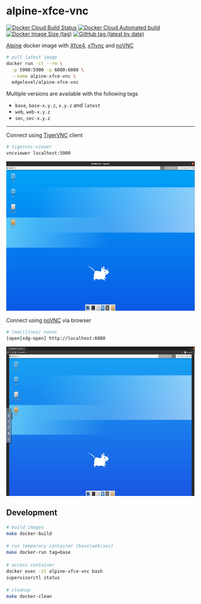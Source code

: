 # alpine-xfce-vnc

[![Docker Cloud Build Status][build-image]][build-url]
[![Docker Cloud Automated build][build-automated-image]][build-automated-url]
[![Docker Image Size (tag)][size-image]][size-url]
[![GitHub tag (latest by date)][tag-image]][tag-url]

[build-image]: https://img.shields.io/docker/cloud/build/edgelevel/alpine-xfce-vnc?style=flat-square
[build-url]: https://hub.docker.com/r/edgelevel/alpine-xfce-vnc
[build-automated-image]: https://img.shields.io/docker/cloud/automated/edgelevel/alpine-xfce-vnc?style=flat-square
[build-automated-url]: https://hub.docker.com/r/edgelevel/alpine-xfce-vnc/builds
[size-image]: https://img.shields.io/docker/image-size/edgelevel/alpine-xfce-vnc/latest?color=blueviolet&style=flat-square
[size-url]: https://hub.docker.com/r/edgelevel/alpine-xfce-vnc
[tag-image]: https://img.shields.io/github/v/tag/edgelevel/alpine-xfce-vnc?color=orange&style=flat-square
[tag-url]: https://hub.docker.com/r/edgelevel/alpine-xfce-vnc/tags

[Alpine](https://alpinelinux.org) docker image with [Xfce4](https://xfce.org), [x11vnc](http://www.karlrunge.com/x11vnc) and [noVNC](https://novnc.com/info.html)

```bash
# pull latest image
docker run -it --rm \
  -p 5900:5900 -p 6080:6080 \
  --name alpine-xfce-vnc \
  edgelevel/alpine-xfce-vnc
```

Multiple versions are available with the following tags
* `base`, `base-x.y.z`, `x.y.z` and `latest`
* `web`, `web-x.y.z`
* `sec`, `sec-x.y.z`

---

Connect using [TigerVNC](https://tigervnc.org) client

```bash
# tigervnc-viewer
vncviewer localhost:5900
```

<p align="center">
  <img src="screenshots/tigervnc.png" height="400" alt="tigervnc">
</p>

Connect using [noVNC](https://novnc.com/info.html) via browser

```bash
# (mac|linux) novnc
[open|xdg-open] http://localhost:6080
```

<p align="center">
  <img src="screenshots/novnc.png" height="400" alt="novnc">
</p>

## Development

```bash
# build images
make docker-build

# run temporary container [base|web|sec]
make docker-run tag=base

# access container
docker exec -it alpine-xfce-vnc bash
supervisorctl status

# cleanup
make docker-clean
```
